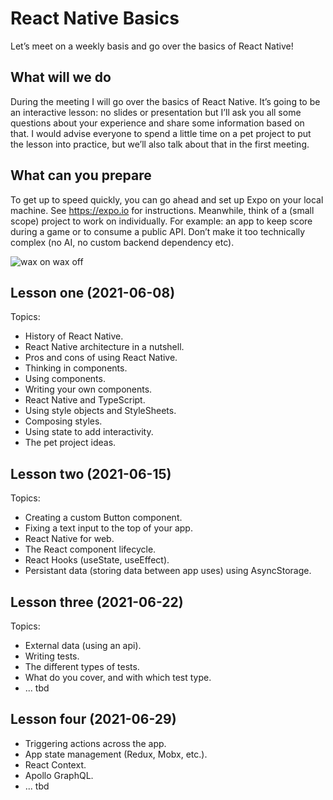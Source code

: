 # React Native Basics

Let’s meet on a weekly basis and go over the basics of React Native!

## What will we do

During the meeting I will go over the basics of React Native. It’s going to be an interactive lesson: no slides or presentation but I’ll ask you all some questions about your experience and share some information based on that. I would advise everyone to spend a little time on a pet project to put the lesson into practice, but we’ll also talk about that in the first meeting.

## What can you prepare

To get up to speed quickly, you can go ahead and set up Expo on your local machine. See https://expo.io for instructions.
Meanwhile, think of a (small scope) project to work on individually. For example: an app to keep score during a game or to consume a public API. Don’t make it too technically complex (no AI, no custom backend dependency etc).

![wax on wax off](https://media.giphy.com/media/J2xkAW1E8kvyE/giphy-downsized.gif)

## Lesson one (2021-06-08)

Topics:

- History of React Native.
- React Native architecture in a nutshell.
- Pros and cons of using React Native.
- Thinking in components.
- Using components.
- Writing your own components.
- React Native and TypeScript.
- Using style objects and StyleSheets.
- Composing styles.
- Using state to add interactivity.
- The pet project ideas.

## Lesson two (2021-06-15)

Topics:

- Creating a custom Button component.
- Fixing a text input to the top of your app.
- React Native for web.
- The React component lifecycle.
- React Hooks (useState, useEffect).
- Persistant data (storing data between app uses) using AsyncStorage.

## Lesson three (2021-06-22)

Topics:

- External data (using an api).
- Writing tests.
- The different types of tests.
- What do you cover, and with which test type.
- ... tbd

## Lesson four (2021-06-29)

- Triggering actions across the app.
- App state management (Redux, Mobx, etc.).
- React Context.
- Apollo GraphQL.
- ... tbd
